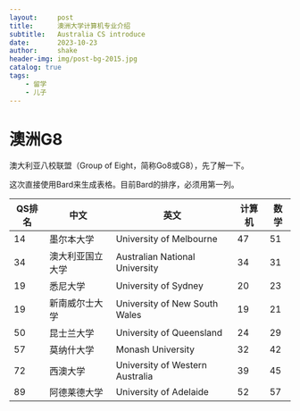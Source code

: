 ```yaml
---
layout:     post
title:      澳洲大学计算机专业介绍
subtitle:   Australia CS introduce
date:       2023-10-23
author:     shake
header-img: img/post-bg-2015.jpg
catalog: true
tags:
    - 留学
    - 儿子
---
```


# 澳洲G8

澳大利亚八校联盟（Group of Eight，简称Go8或G8），先了解一下。

这次直接使用Bard来生成表格。目前Bard的排序，必须用第一列。

| QS排名 | 中文 | 英文 | 计算机 | 数学 |
|---|---|---|---|---|
| 14 | 墨尔本大学 | University of Melbourne | 47 | 51 |
| 34 | 澳大利亚国立大学 | Australian National University | 34 | 31 |
| 19 | 悉尼大学 | University of Sydney | 20 | 23 |
| 19 | 新南威尔士大学 | University of New South Wales | 19 | 21 |
| 50 | 昆士兰大学 | University of Queensland | 24 | 29 |
| 57 | 莫纳什大学 | Monash University | 32 | 42 |
| 72 | 西澳大学 | University of Western Australia | 39 | 45 |
| 89 | 阿德莱德大学 | University of Adelaide | 52 | 57 |

